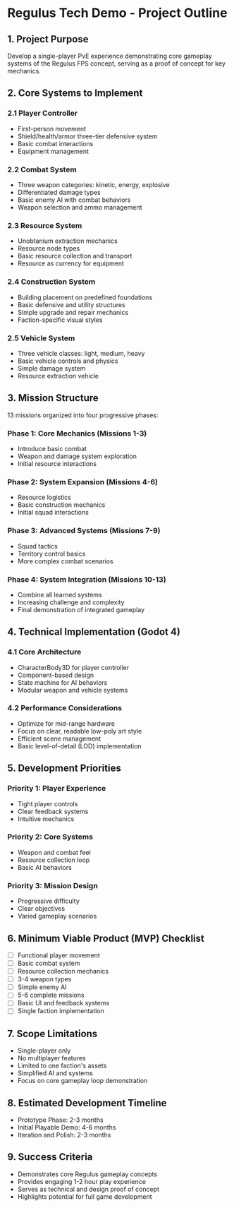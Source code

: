 # Regulus Tech Demo - Project Outline

## 1. Project Purpose
Develop a single-player PvE experience demonstrating core gameplay systems of the Regulus FPS concept, serving as a proof of concept for key mechanics.

## 2. Core Systems to Implement

### 2.1 Player Controller
- First-person movement
- Shield/health/armor three-tier defensive system
- Basic combat interactions
- Equipment management

### 2.2 Combat System
- Three weapon categories: kinetic, energy, explosive
- Differentiated damage types
- Basic enemy AI with combat behaviors
- Weapon selection and ammo management

### 2.3 Resource System
- Unobtanium extraction mechanics
- Resource node types
- Basic resource collection and transport
- Resource as currency for equipment

### 2.4 Construction System
- Building placement on predefined foundations
- Basic defensive and utility structures
- Simple upgrade and repair mechanics
- Faction-specific visual styles

### 2.5 Vehicle System
- Three vehicle classes: light, medium, heavy
- Basic vehicle controls and physics
- Simple damage system
- Resource extraction vehicle

## 3. Mission Structure
13 missions organized into four progressive phases:

### Phase 1: Core Mechanics (Missions 1-3)
- Introduce basic combat
- Weapon and damage system exploration
- Initial resource interactions

### Phase 2: System Expansion (Missions 4-6)
- Resource logistics
- Basic construction mechanics
- Initial squad interactions

### Phase 3: Advanced Systems (Missions 7-9)
- Squad tactics
- Territory control basics
- More complex combat scenarios

### Phase 4: System Integration (Missions 10-13)
- Combine all learned systems
- Increasing challenge and complexity
- Final demonstration of integrated gameplay

## 4. Technical Implementation (Godot 4)

### 4.1 Core Architecture
- CharacterBody3D for player controller
- Component-based design
- State machine for AI behaviors
- Modular weapon and vehicle systems

### 4.2 Performance Considerations
- Optimize for mid-range hardware
- Focus on clear, readable low-poly art style
- Efficient scene management
- Basic level-of-detail (LOD) implementation

## 5. Development Priorities

### Priority 1: Player Experience
- Tight player controls
- Clear feedback systems
- Intuitive mechanics

### Priority 2: Core Systems
- Weapon and combat feel
- Resource collection loop
- Basic AI behaviors

### Priority 3: Mission Design
- Progressive difficulty
- Clear objectives
- Varied gameplay scenarios

## 6. Minimum Viable Product (MVP) Checklist
- [ ] Functional player movement
- [ ] Basic combat system
- [ ] Resource collection mechanics
- [ ] 3-4 weapon types
- [ ] Simple enemy AI
- [ ] 5-6 complete missions
- [ ] Basic UI and feedback systems
- [ ] Single faction implementation

## 7. Scope Limitations
- Single-player only
- No multiplayer features
- Limited to one faction's assets
- Simplified AI and systems
- Focus on core gameplay loop demonstration

## 8. Estimated Development Timeline
- Prototype Phase: 2-3 months
- Initial Playable Demo: 4-6 months
- Iteration and Polish: 2-3 months

## 9. Success Criteria
- Demonstrates core Regulus gameplay concepts
- Provides engaging 1-2 hour play experience
- Serves as technical and design proof of concept
- Highlights potential for full game development
